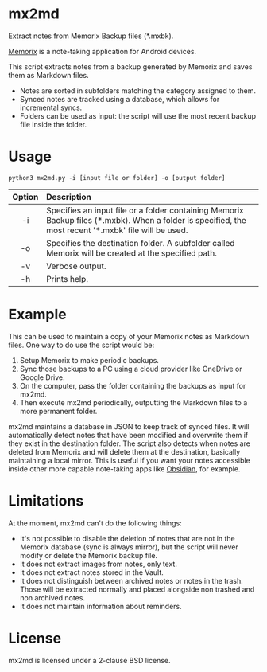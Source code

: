 # mx2md
Extract notes from Memorix Backup files (*.mxbk).

[Memorix](https://play.google.com/store/apps/details?id=panama.android.notes) is a note-taking application for Android devices.

This script extracts notes from a backup generated by Memorix and saves them as Markdown files.
- Notes are sorted in subfolders matching the category assigned to them.
- Synced notes are tracked using a database, which allows for incremental syncs.
- Folders can be used as input: the script will use the most recent backup file inside the folder.

# Usage
```
python3 mx2md.py -i [input file or folder] -o [output folder]
```
| Option        | Description |
|:-------------:|:--------------|
| -i            | Specifies an input file or a folder containing Memorix Backup files (\*.mxbk). When a folder is specified, the most recent '\*.mxbk' file will be used. |
| -o            | Specifies the destination folder. A subfolder called Memorix will be created at the specified path. |
| -v            | Verbose output. |
| -h            | Prints help. |

# Example
This can be used to maintain a copy of your Memorix notes as Markdown files. One way to do use the script would be:
1. Setup Memorix to make periodic backups.
2. Sync those backups to a PC using a cloud provider like OneDrive or Google Drive.
3. On the computer, pass the folder containing the backups as input for mx2md.
4. Then execute mx2md periodically, outputting the Markdown files to a more permanent folder.

mx2md maintains a database in JSON to keep track of synced files. It will automatically detect notes that have been modified and overwrite them if they exist in the destination folder. The script also detects when notes are deleted from Memorix and will delete them at the destination, basically maintaining a local mirror. This is useful if you want your notes accessible inside other more capable note-taking apps like [Obsidian](https://obsidian.md/), for example.

# Limitations
At the moment, mx2md can't do the following things:
- It's not possible to disable the deletion of notes that are not in the Memorix database (sync is always mirror), but the script will never modify or delete the Memorix backup file.
- It does not extract images from notes, only text.
- It does not extract notes stored in the Vault.
- It does not distinguish between archived notes or notes in the trash. Those will be extracted normally and placed alongside non trashed and non archived notes.
- It does not maintain information about reminders.

# License
mx2md is licensed under a 2-clause BSD license.
